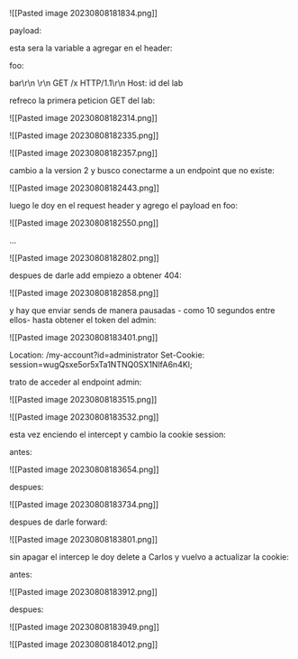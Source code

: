 ![[Pasted image 20230808181834.png]]

payload:

esta sera la variable a agregar en el header:

foo:

bar\r\n
\r\n
GET /x HTTP/1.1\r\n
Host: id del lab


refreco la primera peticion GET del lab:

![[Pasted image 20230808182314.png]]

![[Pasted image 20230808182335.png]]

![[Pasted image 20230808182357.png]]

cambio a la version 2 y busco conectarme a un endpoint que no existe:

![[Pasted image 20230808182443.png]]

luego le doy en el request header y agrego el payload en foo:

![[Pasted image 20230808182550.png]]

...

![[Pasted image 20230808182802.png]]

despues de darle add empiezo a obtener 404:

![[Pasted image 20230808182858.png]]

y hay que enviar sends de manera pausadas - como 10 segundos entre ellos- hasta obtener el token del admin:

![[Pasted image 20230808183401.png]]

Location: /my-account?id=administrator
Set-Cookie: session=wugQsxe5or5xTa1NTNQ0SX1NlfA6n4KI; 

trato de acceder al endpoint admin:

![[Pasted image 20230808183515.png]]

![[Pasted image 20230808183532.png]]

esta vez enciendo el intercept y cambio la cookie session:

antes:

![[Pasted image 20230808183654.png]]

despues:

![[Pasted image 20230808183734.png]]

despues de darle forward:

![[Pasted image 20230808183801.png]]

sin apagar el intercep le doy delete a Carlos y vuelvo a actualizar la cookie:

antes:

![[Pasted image 20230808183912.png]]

despues:

![[Pasted image 20230808183949.png]]

![[Pasted image 20230808184012.png]]